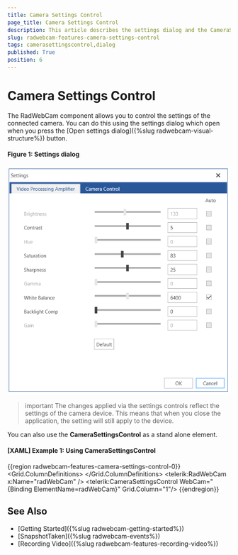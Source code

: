 ```yaml
---
title: Camera Settings Control
page_title: Camera Settings Control
description: This article describes the settings dialog and the CameraSettingsControl of RadWebCam.
slug: radwebcam-features-camera-settings-control
tags: camerasettingscontrol,dialog
published: True
position: 6
---
```


# Camera Settings Control

The RadWebCam component allows you to control the settings of the connected camera. You can do this using the settings dialog which open when you press the [Open settings dialog]({%slug radwebcam-visual-structure%}) button.

#### Figure 1: Settings dialog
![](images/radwebcam-features-camera-settings-control-0.png)

>important The changes applied via the settings controls reflect the settings of the camera device. This means that when you close the application, the setting will still apply to the device.

You can also use the __CameraSettingsControl__ as a stand alone element.

#### __[XAML] Example 1: Using CameraSettingsControl__
{{region radwebcam-features-camera-settings-control-0}}
	<Grid>
		<Grid.ColumnDefinitions>
			<ColumnDefinition />
			<ColumnDefinition />
		</Grid.ColumnDefinitions>
		<telerik:RadWebCam x:Name="radWebCam" />
		<telerik:CameraSettingsControl WebCam="{Binding ElementName=radWebCam}" Grid.Column="1"/>
	</Grid>
{{endregion}}

## See Also  
* [Getting Started]({%slug radwebcam-getting-started%})
* [SnapshotTaken]({%slug radwebcam-events%})
* [Recording Video]({%slug radwebcam-features-recording-video%})
